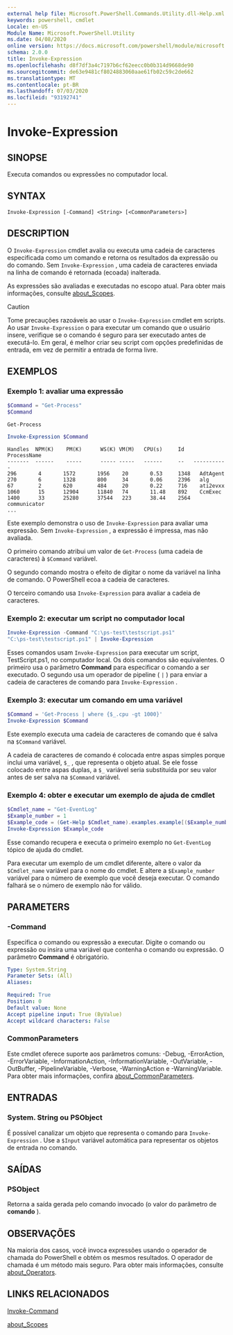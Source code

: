 ```yaml
---
external help file: Microsoft.PowerShell.Commands.Utility.dll-Help.xml
keywords: powershell, cmdlet
Locale: en-US
Module Name: Microsoft.PowerShell.Utility
ms.date: 04/08/2020
online version: https://docs.microsoft.com/powershell/module/microsoft.powershell.utility/invoke-expression?view=powershell-7&WT.mc_id=ps-gethelp
schema: 2.0.0
title: Invoke-Expression
ms.openlocfilehash: d8f7df3a4c7197b6cf62eecc0b0b314d9668de90
ms.sourcegitcommit: de63e9481cf8024883060aae61fb02c59c2de662
ms.translationtype: MT
ms.contentlocale: pt-BR
ms.lasthandoff: 07/03/2020
ms.locfileid: "93192741"
---
```

# Invoke-Expression

## SINOPSE
Executa comandos ou expressões no computador local.

## SYNTAX

```
Invoke-Expression [-Command] <String> [<CommonParameters>]
```

## DESCRIPTION

O `Invoke-Expression` cmdlet avalia ou executa uma cadeia de caracteres especificada como um comando e retorna os resultados da expressão ou do comando. Sem `Invoke-Expression` , uma cadeia de caracteres enviada na linha de comando é retornada (ecoada) inalterada.

As expressões são avaliadas e executadas no escopo atual. Para obter mais informações, consulte [about_Scopes](../Microsoft.PowerShell.Core/About/about_Scopes.md).

> [!CAUTION]
> Tome precauções razoáveis ao usar o `Invoke-Expression` cmdlet em scripts. Ao usar `Invoke-Expression` o para executar um comando que o usuário insere, verifique se o comando é seguro para ser executado antes de executá-lo. Em geral, é melhor criar seu script com opções predefinidas de entrada, em vez de permitir a entrada de forma livre.

## EXEMPLOS

### Exemplo 1: avaliar uma expressão

```powershell
$Command = "Get-Process"
$Command
```

```Output
Get-Process
```

```powershell
Invoke-Expression $Command
```

```Output
Handles  NPM(K)    PM(K)      WS(K) VM(M)   CPU(s)     Id   ProcessName
-------  ------    -----      ----- -----   ------     --   -----------
296       4       1572       1956    20       0.53     1348   AdtAgent
270       6       1328       800     34       0.06     2396   alg
67        2       620        484     20       0.22     716    ati2evxx
1060      15      12904      11840   74       11.48    892    CcmExec
1400      33      25280      37544   223      38.44    2564   communicator
...
```

Este exemplo demonstra o uso de `Invoke-Expression` para avaliar uma expressão. Sem `Invoke-Expression` , a expressão é impressa, mas não avaliada.

O primeiro comando atribui um valor de `Get-Process` (uma cadeia de caracteres) à `$Command` variável.

O segundo comando mostra o efeito de digitar o nome da variável na linha de comando. O PowerShell ecoa a cadeia de caracteres.

O terceiro comando usa `Invoke-Expression` para avaliar a cadeia de caracteres.

### Exemplo 2: executar um script no computador local

```powershell
Invoke-Expression -Command "C:\ps-test\testscript.ps1"
"C:\ps-test\testscript.ps1" | Invoke-Expression
```

Esses comandos usam `Invoke-Expression` para executar um script, TestScript.ps1, no computador local. Os dois comandos são equivalentes. O primeiro usa o parâmetro **Command** para especificar o comando a ser executado.
O segundo usa um operador de pipeline ( `|` ) para enviar a cadeia de caracteres de comando para `Invoke-Expression` .

### Exemplo 3: executar um comando em uma variável

```powershell
$Command = 'Get-Process | where {$_.cpu -gt 1000}'
Invoke-Expression $Command
```

Este exemplo executa uma cadeia de caracteres de comando que é salva na `$Command` variável.

A cadeia de caracteres de comando é colocada entre aspas simples porque inclui uma variável, `$_` , que representa o objeto atual. Se ele fosse colocado entre aspas duplas, a `$_` variável seria substituída por seu valor antes de ser salva na `$Command` variável.

### Exemplo 4: obter e executar um exemplo de ajuda de cmdlet

```powershell
$Cmdlet_name = "Get-EventLog"
$Example_number = 1
$Example_code = (Get-Help $Cmdlet_name).examples.example[($Example_number-1)].code
Invoke-Expression $Example_code
```

Esse comando recupera e executa o primeiro exemplo no `Get-EventLog` tópico de ajuda do cmdlet.

Para executar um exemplo de um cmdlet diferente, altere o valor da `$Cmdlet_name` variável para o nome do cmdlet. E altere a `$Example_number` variável para o número de exemplo que você deseja executar. O comando falhará se o número de exemplo não for válido.

## PARAMETERS

### -Command

Especifica o comando ou expressão a executar. Digite o comando ou expressão ou insira uma variável que contenha o comando ou expressão. O parâmetro **Command** é obrigatório.

```yaml
Type: System.String
Parameter Sets: (All)
Aliases:

Required: True
Position: 0
Default value: None
Accept pipeline input: True (ByValue)
Accept wildcard characters: False
```

### CommonParameters

Este cmdlet oferece suporte aos parâmetros comuns: -Debug, -ErrorAction, -ErrorVariable, -InformationAction, -InformationVariable, -OutVariable, -OutBuffer, -PipelineVariable, -Verbose, -WarningAction e -WarningVariable. Para obter mais informações, confira [about_CommonParameters](../Microsoft.PowerShell.Core/About/about_CommonParameters.md).

## ENTRADAS

### System. String ou PSObject

É possível canalizar um objeto que representa o comando para `Invoke-Expression` .
Use a `$Input` variável automática para representar os objetos de entrada no comando.

## SAÍDAS

### PSObject

Retorna a saída gerada pelo comando invocado (o valor do parâmetro de **comando** ).

## OBSERVAÇÕES

Na maioria dos casos, você invoca expressões usando o operador de chamada do PowerShell e obtém os mesmos resultados.
O operador de chamada é um método mais seguro. Para obter mais informações, consulte [about_Operators](../microsoft.powershell.core/about/about_operators.md#call-operator-).

## LINKS RELACIONADOS

[Invoke-Command](../Microsoft.PowerShell.Core/Invoke-Command.md)

[about_Scopes](../Microsoft.PowerShell.Core/About/about_Scopes.md)
